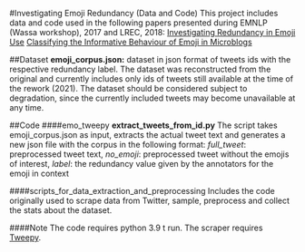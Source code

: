 #Investigating Emoji Redundancy (Data and Code)
This project includes data and code used in the following papers presented during EMNLP (Wassa workshop), 2017 and LREC, 2018:
[Investigating Redundancy in Emoji Use](https://aclanthology.org/W17-5216.pdf)
[Classifying the Informative Behaviour of Emoji in Microblogs](https://aclanthology.org/L18-1108.pdf)

##Dataset
**emoji_corpus.json:**
dataset in json format of tweets ids with the respective redundancy label.
The dataset was reconstructed from the original and currently includes only ids of tweets still available at the time of the rework
(2021). The dataset should be considered subject to degradation, since the currently included tweets may become unavailable at any time.
  
##Code
####emo_tweepy 
**extract_tweets_from_id.py**
The script takes emoji_corpus.json as input, extracts the actual tweet text and generates a new json file with the corpus in the following format:
*full_tweet*: preprocessed tweet text,
*no_emoji*: preprocessed tweet without the emojis of interest,
*label*: the redundancy value given by the annotators for the emoji in context

####scripts_for_data_extraction_and_preprocessing
Includes the code originally used to scrape data from Twitter, sample, preprocess and collect the stats about the dataset.

####Note
The code requires python 3.9 t run.
The scraper requires [Tweepy](https://www.tweepy.org/).



  

